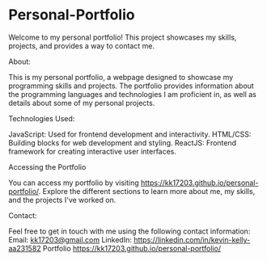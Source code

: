 # Personal-Portfolio

Welcome to my personal portfolio! This project showcases my skills, projects, and provides a way to contact me.

About:

This is my personal portfolio, a webpage designed to showcase my programming skills and projects. The portfolio provides information about the programming languages and technologies I am proficient in, as well as details about some of my personal projects.

Technologies Used:

JavaScript: Used for frontend development and interactivity.
HTML/CSS: Building blocks for web development and styling.
ReactJS: Frontend framework for creating interactive user interfaces.

<!-- Node.js: Backend JavaScript runtime for server-side development. -->

Accessing the Portfolio

You can access my portfolio by visiting https://kk17203.github.io/personal-portfolio/. Explore the different sections to learn more about me, my skills, and the projects I've worked on.

Contact:

Feel free to get in touch with me using the following contact information:
Email: kk17203@gmail.com
LinkedIn: https://linkedin.com/in/kevin-kelly-aa231582
Portfolio https://kk17203.github.io/personal-portfolio/

